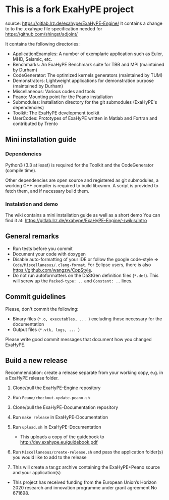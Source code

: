 # This is a fork ExaHyPE project #
source: https://gitlab.lrz.de/exahype/ExaHyPE-Engine/
It contains a change to to the .exahype file specification needed for
https://github.com/shingst/adjoint/ 

It contains the following directories:

* ApplicationExamples: A number of exemplaric application such as Euler, MHD, Seismic, etc.
* Benchmarks: An ExaHyPE Benchmark suite for TBB and MPI (maintained by Durham)
* CodeGenerator: The optimized kernels generators (maintained by TUM)
* Demonstrators: Lightweight applications for demonstration purpose (maintained by Durham)
* Miscellaneous: Various codes and tools
* Peano: Mounting point for the Peano installation
* Submodules: Installation directory for the git submodules (ExaHyPE's dependencies)
* Toolkit: The ExaHyPE development toolkit
* UserCodes: Prototypes of ExaHyPE written in Matlab and Fortran and contributed by Trento

## Mini installation guide ##

### Dependencies ###

Python3 (3.3 at least) is required for the Toolkit and the CodeGenerator (compile time).

Other dependencies are open source and registered as git submodules, a working C++ compiler is required to build libxsmm. 
A script is provided to fetch them, and if necessary build them.

### Instalation and demo ###

The wiki contains a mini installation guide as well as a short demo
You can find it at:
https://gitlab.lrz.de/exahype/ExaHyPE-Engine/-/wikis/Intro

## General remarks ##

* Run tests before you commit
* Document your code with doxygen
* Disable auto-formatting of your IDE or follow the google code-style => `Code/Miscellaneous/.clang-format`. For Eclipse users, there is also https://github.com/wangzw/CppStyle.
* Do not run autoformatters on the DaStGen definition files (`*.def`). This will screw up the `Packed-type: ..` and `Constant: ..` lines.


## Commit guidelines ##

Please, don't commit the following:
    
* Binary files (`*.o, executables, ... `) excluding those necessary for the documentation 
* Output files (`*.vtk, logs, ... `)

Please write good commit messages that document how you changed ExaHyPE.



## Build a new release ##

Recommendation: create a release separate from your working copy, e.g. in a ExaHyPE release folder.

1) Clone/pull the ExaHyPE-Engine repository

2) Run `Peano/checkout-update-peano.sh`

3) Clone/pull the ExaHyPE-Documentation repository

4) Run `make release` in ExaHyPE-Documentation

5) Run `upload.sh` in ExaHyPE-Documentation
    - This uploads a copy of the guidebook to http://dev.exahype.eu/guidebook.pdf

6) Run `Miscellaneous/create-release.sh` and pass the application folder(s) you would like to add to the release

7) This will create a tar.gz archive containing the ExaHyPE+Peano source and your application(s)


* This project has received funding from the European Union’s Horizon 2020 research and innovation programme under grant agreement No 671698.
